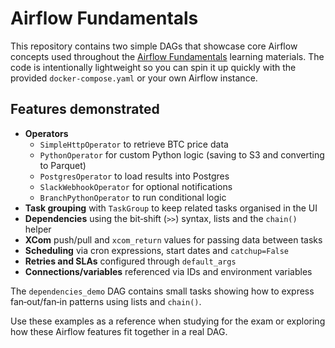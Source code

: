 # Airflow Fundamentals

This repository contains two simple DAGs that showcase core Airflow concepts used throughout the [Airflow Fundamentals](https://airflow.apache.org/) learning materials. The code is intentionally lightweight so you can spin it up quickly with the provided `docker-compose.yaml` or your own Airflow instance.

## Features demonstrated

* **Operators**
  * `SimpleHttpOperator` to retrieve BTC price data
  * `PythonOperator` for custom Python logic (saving to S3 and converting to Parquet)
  * `PostgresOperator` to load results into Postgres
  * `SlackWebhookOperator` for optional notifications
  * `BranchPythonOperator` to run conditional logic
* **Task grouping** with `TaskGroup` to keep related tasks organised in the UI
* **Dependencies** using the bit‑shift (`>>`) syntax, lists and the `chain()` helper
* **XCom** push/pull and `xcom_return` values for passing data between tasks
* **Scheduling** via cron expressions, start dates and `catchup=False`
* **Retries and SLAs** configured through `default_args`
* **Connections/variables** referenced via IDs and environment variables

The `dependencies_demo` DAG contains small tasks showing how to express fan‑out/fan‑in patterns using lists and `chain()`.

Use these examples as a reference when studying for the exam or exploring how these Airflow features fit together in a real DAG.
